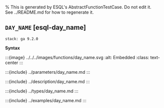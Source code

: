 % This is generated by ESQL's AbstractFunctionTestCase. Do not edit it. See ../README.md for how to regenerate it.

## `DAY_NAME` [esql-day_name]
```{applies_to}
stack: ga 9.2.0
```

**Syntax**

:::{image} ../../../images/functions/day_name.svg
:alt: Embedded
:class: text-center
:::


:::{include} ../parameters/day_name.md
:::

:::{include} ../description/day_name.md
:::

:::{include} ../types/day_name.md
:::

:::{include} ../examples/day_name.md
:::

